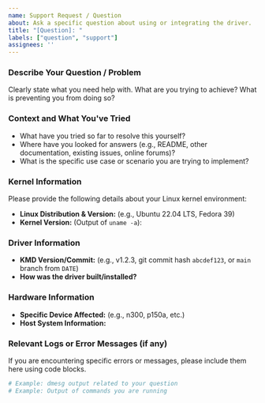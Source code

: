 ```yaml
---
name: Support Request / Question
about: Ask a specific question about using or integrating the driver.
title: "[Question]: "
labels: ["question", "support"]
assignees: ''
---
```


### Describe Your Question / Problem

Clearly state what you need help with. What are you trying to achieve? What is preventing you from doing so?

### Context and What You've Tried

* What have you tried so far to resolve this yourself?
* Where have you looked for answers (e.g., README, other documentation, existing issues, online forums)?
* What is the specific use case or scenario you are trying to implement?

### Kernel Information

Please provide the following details about your Linux kernel environment:

* **Linux Distribution & Version:** (e.g., Ubuntu 22.04 LTS, Fedora 39)
* **Kernel Version:** (Output of `uname -a`):

### Driver Information

* **KMD Version/Commit:** (e.g., v1.2.3, git commit hash `abcdef123`, or `main` branch from `DATE`)
* **How was the driver built/installed?**

### Hardware Information

* **Specific Device Affected:** (e.g., n300, p150a, etc.)
* **Host System Information:**

### Relevant Logs or Error Messages (if any)

If you are encountering specific errors or messages, please include them here using code blocks.

```bash
# Example: dmesg output related to your question
# Example: Output of commands you are running